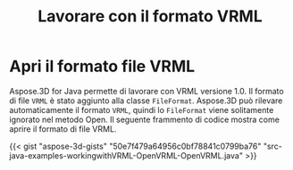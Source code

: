 ﻿---
title: Lavorare con il formato VRML
type: docs
weight: 90
url: /it/java/working-with-vrml-format/
description: Aspose.3D for Java permette di lavorare con VRML versione 1.0. Il formato di file VRML è stato aggiunto alla classe FileFormat. Aspose.3D può rilevare automaticamente il formato VRML, quindi il FileFormat viene solitamente ignorato nel metodo Open.
---
# **Apri il formato file VRML**
Aspose.3D for Java permette di lavorare con VRML versione 1.0. Il formato di file `VRML` è stato aggiunto alla classe `FileFormat`. Aspose.3D può rilevare automaticamente il formato `VRML`, quindi lo `FileFormat` viene solitamente ignorato nel metodo Open. Il seguente frammento di codice mostra come aprire il formato di file VRML.

{{< gist "aspose-3d-gists" "50e7f479a64956c0bf78841c0799ba76" "src-java-examples-workingwithVRML-OpenVRML-OpenVRML.java" >}}
